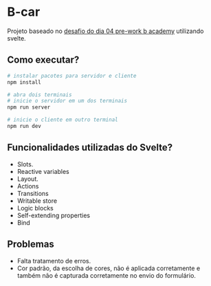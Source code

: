 # B-car
Projeto baseado no [desafio do dia 04 pre-work b academy](https://github.com/brainnco/desafios-pre-work-b-academy/blob/main/dia4/README.md) utilizando svelte.

## Como executar?

```bash
# instalar pacotes para servidor e cliente
npm install

# abra dois terminais
# inicie o servidor em um dos terminais
npm run server

# inicie o cliente em outro terminal
npm run dev
```

## Funcionalidades utilizadas do Svelte?

- Slots.
- Reactive variables
- Layout.
- Actions
- Transitions
- Writable store
- Logic blocks
- Self-extending properties
- Bind

## Problemas
- Falta tratamento de erros.
- Cor padrão, da escolha de cores, não é aplicada corretamente e também não é capturada corretamente no envio do formulário.